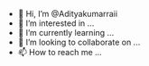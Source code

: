 - 👋 Hi, I’m @Adityakumarraii
- 👀 I’m interested in ...
- 🌱 I’m currently learning ...
- 💞️ I’m looking to collaborate on ...
- 📫 How to reach me ...

<!---
Adityakumarraii/Adityakumarraii is a ✨ special ✨ repository because its `README.md` (this file) appears on your GitHub profile.
You can click the Preview link to take a look at your changes.
--->
